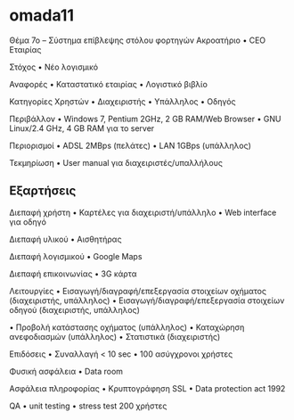 # omada11
Θέμα 7ο – Σύστημα επίβλεψης στόλου φορτηγών 
Ακροατήριο 
• CEO Εταιρίας 

Στόχος 
• Νέο λογισμικό 

Αναφορές 
• Καταστατικό εταιρίας 
• Λογιστικό βιβλίο 

Κατηγορίες Χρηστών 
• Διαχειριστής 
• Υπάλληλος 
• Οδηγός 

Περιβάλλον 
• Windows 7, Pentium 2GHz, 2 GB RAM/Web Browser 
• GNU Linux/2.4 GHz, 4 GB RAM για το server 

Περιορισμοί 
• ADSL 2MBps (πελάτες) 
• LAN 1GBps (υπάλληλος) 

Τεκμηρίωση 
• User manual για διαχειριστές/υπαλλήλους 

Εξαρτήσεις 
- 
Διεπαφή χρήστη 
• Καρτέλες για διαχειριστή/υπάλληλο 
• Web interface για οδηγό 

Διεπαφή υλικού 
• Αισθητήρας 

Διεπαφή λογισμικού 
• Google Maps 

Διεπαφή επικοινωνίας 
• 3G κάρτα 

Λειτουργίες 
• Εισαγωγή/διαγραφή/επεξεργασία στοιχείων οχήματος (διαχειριστής, υπάλληλος) 
• Εισαγωγή/διαγραφή/επεξεργασία στοιχείων οδηγού (διαχειριστής, υπάλληλος) 


• Προβολή κατάστασης οχήματος (υπάλληλος) 
• Καταχώρηση ανεφοδιασμών (υπάλληλος) 
• Στατιστικά (διαχειριστής) 

Επιδόσεις 
• Συναλλαγή < 10 sec 
• 100 ασύγχρονοι χρήστες 

Φυσική ασφάλεια 
• Data room 

Ασφάλεια πληροφορίας 
• Κρυπτογράφηση SSL 
• Data protection act 1992 

QA 
• unit testing 
• stress test 200 χρήστες

